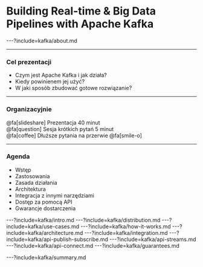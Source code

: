 
# Building Real-time & Big Data Pipelines with Apache Kafka



---?include=kafka/about.md



---
### Cel prezentacji
* Czym jest Apache Kafka i jak działa?
* Kiedy powinienem jej użyć?
* W jaki sposób zbudować gotowe rozwiązanie?



---
### Organizacyjnie
@fa[slideshare] Prezentacja 40 minut <br />
@fa[question] Sesja krótkich pytań 5 minut <br />
@fa[coffee] Dłuższe pytania na przerwie @fa[smile-o] <br />



---
### Agenda
* Wstęp
* Zastosowania
* Zasada działania
* Architektura
* Integracja z innymi narzędziami
* Dostęp za pomocą API
* Gwarancje dostarczenia



---?include=kafka/intro.md
---?include=kafka/distribution.md
---?include=kafka/use-cases.md
---?include=kafka/how-it-works.md
---?include=kafka/architecture.md
---?include=kafka/integration.md
---?include=kafka/api-publish-subscribe.md
---?include=kafka/api-streams.md
---?include=kafka/api-connect.md
---?include=kafka/guarantees.md

---?include=kafka/summary.md